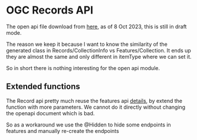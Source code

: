 # OGC Records API

The open api file download from [here](https://github.com/opengeospatial/ogcapi-records/tree/master/core/openapi), 
as of 8 Oct 2023, this is still in draft mode.

The reason we keep it because I want to know the similarity of the generated class in Records/CollectionInfo vs
Features/Collection. It ends up they are almost the same and only different in itemType where we can set it.

So in short there is nothing interesting for the open api module.

## Extended functions
The Record api pretty much reuse the features api [details](https://github.com/opengeospatial/ogcapi-records),
by extend the function with more parameters. We cannot do it directly without changing the openapi document which
is bad. 

So as a workaround we use the @Hidden to hide some endpoints in features and manually re-create the endpoints 